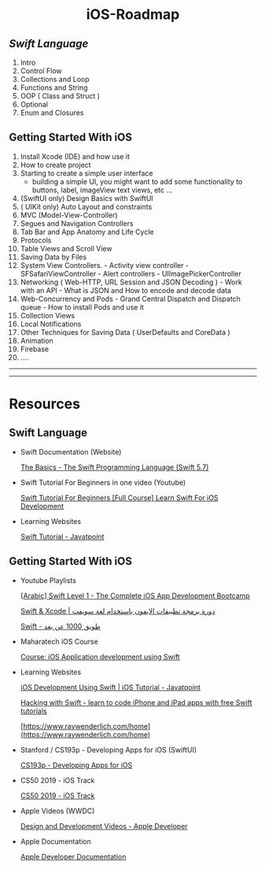 
<div align="center">
  <h1 align="center">iOS-Roadmap</h1>
</div>


## ***Swift Language***

1.  Intro
2.  Control Flow
3.  Collections and Loop
4.  Functions and String
5.  OOP ( Class and Struct )
6.  Optional
7.  Enum and Closures

## **Getting Started With iOS**

1.  Install Xcode (IDE) and how use it
2.  How to create project
3.  Starting to create a simple user interface
    -   building a simple UI, you might want to add some functionality to buttons, label, imageView text views, etc ...
4.  (SwiftUI only) Design Basics with SwiftUI
5.  ( UIKit only) Auto Layout and constraints
6.  MVC (Model-View-Controller)
7.  Segues and Navigation Controllers
8.  Tab Bar and App Anatomy and Life Cycle
9.  Protocols
10.  Table Views and Scroll View
11.  Saving Data by Files
12.  System View Controllers.
    -   Activity view controller
    -   SFSafariViewController
    -   Alert controllers
    -   UIImagePickerController
13.  Networking ( Web-HTTP, URL Session and JSON Decoding )
    -   Work with an API
    -   What is JSON and How to encode and decode data
14.  Web-Concurrency and Pods
    -   Grand Central Dispatch and Dispatch queue
    -   How to install Pods and use it
15.  Collection Views
16.  Local Notifications
17.  Other Techniques for Saving Data ( UserDefaults and CoreData )
18.  Animation
19.  Firebase
20.  ….

----
----

# Resources

## **Swift Language**

-   Swift Documentation (Website)
    
    [The Basics - The Swift Programming Language (Swift 5.7)](https://docs.swift.org/swift-book/LanguageGuide/TheBasics.html)
    
-   Swift Tutorial For Beginners in one video (Youtube)
    
    [Swift Tutorial For Beginners [Full Course] Learn Swift For iOS Development](https://www.youtube.com/watch?v=mhE-Mp07RTo)
    
-   Learning Websites
    
    [Swift Tutorial - Javatpoint](https://www.javatpoint.com/swift-tutorial)
    

## **Getting Started With iOS**

-   Youtube Playlists
    
    [[Arabic] Swift Level 1 - The Complete iOS App Development Bootcamp](https://www.youtube.com/playlist?list=PLiwfne4PXRuG2KxwP4peusXJBLZrSAHfg)
    
    [Swift & Xcode | دورة برمجة تطبيقات الايفون باستخدام لغة سويفت](https://www.youtube.com/playlist?list=PLQaOY10EEc8bNbEBMyiJU1I-GIgs1LQfj)
    
    [Swift - طويق 1000 عن بعد](https://www.youtube.com/playlist?list=PLc4GVqV-4dhFJN6BN0XzwZKOk77oEn2dC)
    
-   Maharatech iOS Course
    
    [Course: iOS Application development using Swift](https://maharatech.gov.eg/course/view.php?id=1322)
    
-   Learning Websites
    
    [iOS Development Using Swift | iOS Tutorial - Javatpoint](https://www.javatpoint.com/ios-development-using-swift)
    
    [Hacking with Swift - learn to code iPhone and iPad apps with free Swift tutorials](https://www.hackingwithswift.com/)
    
    [](https://www.raywenderlich.com/home)[https://www.raywenderlich.com/home](https://www.raywenderlich.com/home)
    
-   Stanford / CS193p - Developing Apps for iOS (SwiftUI)
    
    [CS193p - Developing Apps for iOS](https://cs193p.sites.stanford.edu/)
    
-   CS50 2019 - iOS Track
    
    [CS50 2019 - iOS Track](https://www.youtube.com/playlist?list=PLhQjrBD2T3810ZX79Xrgj8X382QaWbk_J)
    
-   Apple Videos (WWDC)
    
    [Design and Development Videos - Apple Developer](https://developer.apple.com/videos/)
    
-   Apple Documentation
    
    [Apple Developer Documentation](https://developer.apple.com/documentation/)
